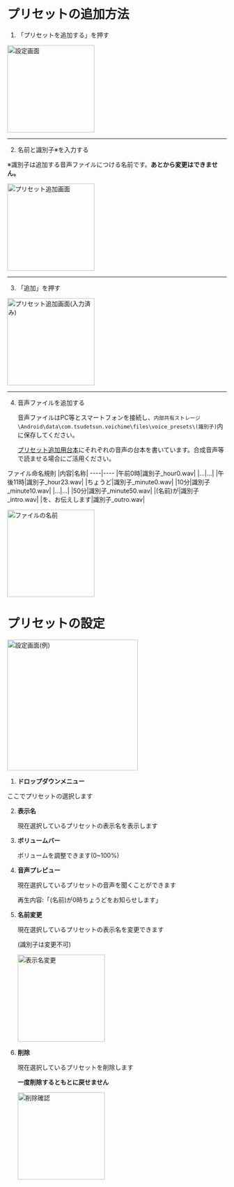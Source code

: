 # プリセットの追加方法
1. 「プリセットを追加する」を押す
   
<img width="200" alt="設定画面" src="https://github.com/user-attachments/assets/50da5d02-92b4-4877-91a7-086210f62838" />

---

2. 名前と識別子※を入力する
   
※識別子は追加する音声ファイルにつける名前です。**あとから変更はできません。**

<img height="200" alt="プリセット追加画面" src="https://github.com/user-attachments/assets/258e7182-ea8c-495d-afab-99dd27fc4207" />

---

3. 「追加」を押す

<img height="200" alt="プリセット追加画面(入力済み)" src="https://github.com/user-attachments/assets/95d9a491-bb46-4cfa-9152-7ae3c8a02385" />

---

4. 音声ファイルを追加する

   音声ファイルはPC等とスマートフォンを接続し、`内部共有ストレージ\Android\data\com.tsudetsun.voichime\files\voice_presets\(識別子)`内に保存してください。

   [プリセット追加用台本](https://github.com/tsudetsun/VoiChime/blob/master/%E3%83%97%E3%83%AA%E3%82%BB%E3%83%83%E3%83%88%E8%BF%BD%E5%8A%A0%E7%94%A8%E5%8F%B0%E6%9C%AC.txt)にそれぞれの音声の台本を書いています。合成音声等で読ませる場合にご活用ください。

ファイル命名規則
|内容|名称|
----|---- 
|午前0時|識別子_hour0.wav|
|...|...|
|午後11時|識別子_hour23.wav|
|ちょうど|識別子_minute0.wav|
|10分|識別子_minute10.wav|
|...|...|
|50分|識別子_minute50.wav|
|(名前)が|識別子_intro.wav|
|を、お伝えします|識別子_outro.wav|

<img height="200" alt="ファイルの名前" src="https://github.com/user-attachments/assets/48729315-0609-4f64-99d5-54dc1d7e56de" />

# プリセットの設定

<img height="300" alt="設定画面(例)" src="https://github.com/user-attachments/assets/867e6b55-20a5-44be-bec7-a539116d160f" />

1. **ドロップダウンメニュー**
   
  ここでプリセットの選択します

2. **表示名**

   現在選択しているプリセットの表示名を表示します

3. **ボリュームバー**

   ボリュームを調整できます(0~100%)

4. **音声プレビュー**

   現在選択しているプリセットの音声を聞くことができます

   再生内容:「(名前)が0時ちょうどをお知らせします」

5. **名前変更**

   現在選択しているプリセットの表示名を変更できます

   (識別子は変更不可)

   <img height="200" alt="表示名変更" src="https://github.com/user-attachments/assets/8a895463-4554-45b0-a2a1-5c89780af445" />


7. **削除**

   現在選択しているプリセットを削除します

   **一度削除するともとに戻せません**

   <img height="200" alt="削除確認" src="https://github.com/user-attachments/assets/60896a31-f9b7-41cd-ba0a-396bad776778" />

